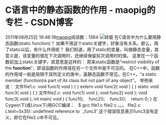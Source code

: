 # C语言中的静态函数的作用 - maopig的专栏 - CSDN博客
2011年08月25日 19:46:18[maopig](https://me.csdn.net/maopig)阅读数：1364
![](http://simg.sinajs.cn/blog7style/images/common/sg_trans.gif)转载
在C语言中为什么要用静态函数(static function)？
如果不用这个static关键字，好象没有关系。那么，用了static以后，有什么作用呢？
我们知道，用了static的变量，叫做静态变量，其意义是，该变量的值在下次调用时，还继续保留前次调用时的值。
这里在一个函数前加上static关键字，其意思是这样的：
原来static函数是“restrict visibility of the **function**”，即该函数的作用域在另一个文件中是不可见的。
在C++中，函数的作用域一般是局限于其所定义的类中，虽静态函数不常见。在C++，“a static member (function)is part of its class but not part of any object”。
举例来说：
文件file1.c:
void func1( void )
{
}
extern void func2( void )
{
}
static void func3( void )
{
}
文件file2.c:
void func1( void );
void func2( void );
void func3( void );
int main( void )
{
func1(); 
  func2(); 
  func3(); 
  return 0;
}
在Cygwin下(或Linux下)用GCC编译：
  $ gcc file1.c file2.c
。。。 file2.c:(.text+0x35): undefined reference to `_func3'
这个错误信息表示func3没有定义，即它在file2.c中不可见。
